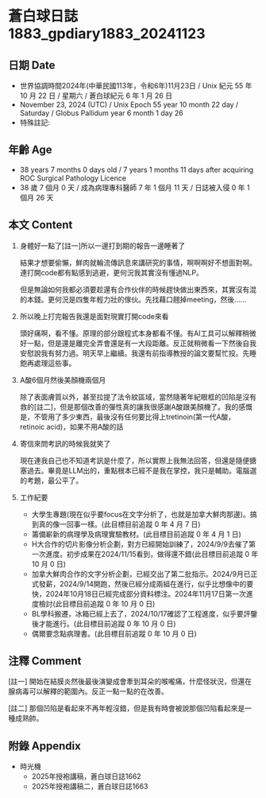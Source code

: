 [_metadata_:encoding]: - "utf-8"
[_metadata_:language]: - "zh-Hant-TW"
[_metadata_:fileformat]: - "markdown"
[_metadata_:MIME_type]: - "text/plain"
[_metadata_:markdown_version]: - "commonmark version 0.30"
[_metadata_:markdown_spec]: - "https://spec.commonmark.org/0.30/"

# 蒼白球日誌1883_gpdiary1883_20241123 #

## 日期 Date ##

* 世界協調時間2024年(中華民國113年，令和6年)11月23日 / Unix 紀元 55 年 10 月 22 日 / 星期六 / 蒼白球紀元 6 年 1 月 26 日
* November 23, 2024 (UTC) / Unix Epoch 55 year 10 month 22 day / Saturday / Globus Pallidum year 6 month 1 day 26
* 特殊註記:

## 年齡 Age ##

* 38 years 7 months 0 days old / 7 years 1 months 11 days after acquiring ROC Surgical Pathology Licence
* 38 歲 7 個月 0 天 / 成為病理專科醫師 7 年 1 個月 11 天 / 日誌被入侵 0 年 1 個月 26 天

## 本文 Content ##

1. 身體好一點了[註一]所以一邊打到期的報告一邊睡著了

    結果才想要偷懶，鮮肉就輪流傳訊息來講研究的事情，啊啊啊好不想面對啊。連打開code都有點感到逃避，更何況我其實沒有懂過NLP。
    
    但是無論如何我都必須要趁還有合作伙伴的時候趕快做出東西來，其實沒有混的本錢。更何況是四隻年輕力壯的傢伙。先找藉口翹掉meeting，然後......

2. 所以晚上打完報告我還是面對現實打開code來看

    頭好痛啊，看不懂。原理的部分跟程式本身都看不懂。有AI工具可以解釋稍微好一點，但是還是離完全弄會還是有一大段距離。反正就稍微看一下然後自我安慰說我有努力過。明天早上繼續。我還有前指導教授的論文要幫忙投。先睡飽再處理這些事。

3. A酸6個月然後美顏機兩個月

    除了表面膚質以外，甚至拉提了法令紋區域，當然隨著年紀眼框的凹陷是沒有救的[註二]，但是那個改善的彈性真的讓我很感謝A酸跟美顏機了。我的感慨是，不管用了多少東西，最後沒有任何要比得上tretinoin(第一代A酸，retinoic acid)，如果不用A酸的話

4. 寄信來問考訊的時候我就笑了

    現在連我自己也不知道考訊是什麼了，所以實際上我無法回答，但還是隨便搪塞過去。畢竟是LLM出的，重點根本已經不是我在掌控，我只是輔助。電腦選的考題，最公平了。

5. 工作紀要

    - 大學生專題(現在似乎要focus在文字分析了，也就是加拿大鮮肉那邊)。搞到真的像一回事一樣。(此目標目前追蹤 0 年 4 月 7 日)
    - 籌備嶄新的病理學及病理實驗教材。(此目標目前追蹤 0 年 4 月 1 日)
    - H大合作的切片影像分析企劃，對方已經開始訓練了，2024/9/9去催了第一次進度。初步成果在2024/11/15看到，做得還不錯(此目標目前追蹤 0 年 10 月 0 日)
    - 加拿大鮮肉合作的文字分析企劃，已經交出了第二批指示。2024/9月已正式發薪，2024/9/14開跑，然後已經分成兩組在進行，似乎比想像中的要快，2024年10月18日已經完成部分資料標注。2024年11月17日第一次進度檢討(此目標目前追蹤 0 年 10 月 0 日)
    - BL學科搬遷，冰箱已經上去了，2024/10/17確認了工程進度，似乎要評鑒後才能進行。(此目標目前追蹤 0 年 10 月 0 日)
    - 偶爾要念點病理書。(此目標目前追蹤 0 年 10 月 0 日)

## 注釋 Comment ##

[註一] 開始在結膜炎然後最後演變成會牽到耳朵的喉嚨痛，什麼怪狀況，但還在腺病毒可以解釋的範圍內。反正一點一點的在改善。

[註二] 那個凹陷是看起來不再年輕沒錯，但是我有時會被說那個凹陷看起來是一種成熟帥。

## 附錄 Appendix ##

* 時光機
    - 2025年授袍講稿，蒼白球日誌1662
    - 2025年授袍講稿二，蒼白球日誌1663
